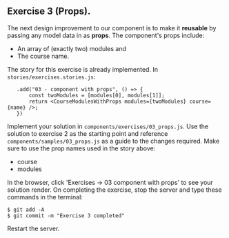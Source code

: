 ## Exercise 3 (Props).

The next design improvement to our component is to make it __reusable__ by passing any model data in as __props__. The component's props include:

+ An array of (exactly two) modules and
+ The course name. 

The story for this exercise is already implemented. In `stories/exercises.stories.js`:
~~~
   .add("03 - component with props", () => {
       const twoModules = [modules[0], modules[1]];
       return <CourseModulesWithProps modules={twoModules} course={name} />;
   })
~~~
Implement your solution in `components/exercises/03_props.js`. Use the solution to exercise 2 as the starting point and reference `components/samples/03_props.js` as a guide to the changes required. Make sure to use the prop names used in the story above:

+ course
+ modules

In the browser, click 'Exercises -> 03 component with props' to see your solution render.
On completing the exercise, stop the server and type these commands in the terminal:
~~~
$ git add -A
$ git commit -m "Exercise 3 completed"
~~~
Restart the server.


